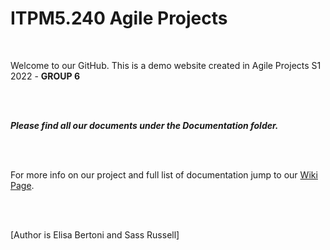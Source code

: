# ITPM5.240 Agile Projects 

<br>

Welcome to our GitHub. This is a demo website created in Agile Projects S1 2022 - **GROUP 6**

<br>
<br>

***Please find all our documents under the Documentation folder.***

<br>
<br>

For more info on our project and full list of documentation jump to our [Wiki Page](https://github.com/elisabertoni/Agile2022_Group6/wiki).

<br>
<br>

[Author is Elisa Bertoni and Sass Russell]
